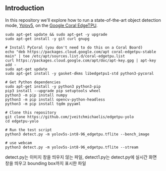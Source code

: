 ## Introduction

In this repository we'll explore how to run a state-of-the-art object detection mode, [Yolov5](https://github.com/ultralytics/yolov5), on the [Google Coral EdgeTPU](coral.ai/). 

```
sudo apt-get update && sudo apt-get -y upgrade
sudo apt-get install -y git curl gnupg

# Install PyCoral (you don't need to do this on a Coral Board)
echo "deb https://packages.cloud.google.com/apt coral-edgetpu-stable main" | tee /etc/apt/sources.list.d/coral-edgetpu.list
curl https://packages.cloud.google.com/apt/doc/apt-key.gpg | apt-key add -
sudo apt-get update
sudo apt-get install -y gasket-dkms libedgetpu1-std python3-pycoral

# Get Python dependencies
sudo apt-get install -y python3 python3-pip
pip3 install --upgrade pip setuptools wheel
python3 -m pip install numpy
python3 -m pip install opencv-python-headless
python3 -m pip install tqdm pyyaml

# Clone this repository
git clone https://github.com/jveitchmichaelis/edgetpu-yolo
cd edgetpu-yolo

# Run the test script
python3 detect.py -m yolov5s-int8-96_edgetpu.tflite --bench_image

# use webcam
python3 detect.py -m yolov5s-int8-96_edgetpu.tflite --stream
```

detect.py는 이미지 창을 띄우지 않는 파일, detect1.py는 detect.py에 실시간 화면 창을 띄우고 bounding box까지 표시한 파일
